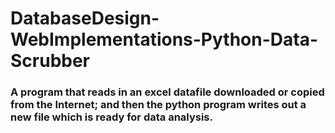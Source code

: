 # DatabaseDesign-WebImplementations-Python-Data-Scrubber

###  A program that reads in an excel datafile downloaded or copied from the Internet; and then the python program writes out a new file which is ready for data analysis. 
